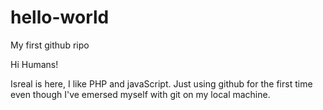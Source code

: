 # hello-world
My first github ripo

Hi Humans!

Isreal is here, I like PHP and javaScript.
Just using github for the first time even though I've emersed myself with git on my local machine.
